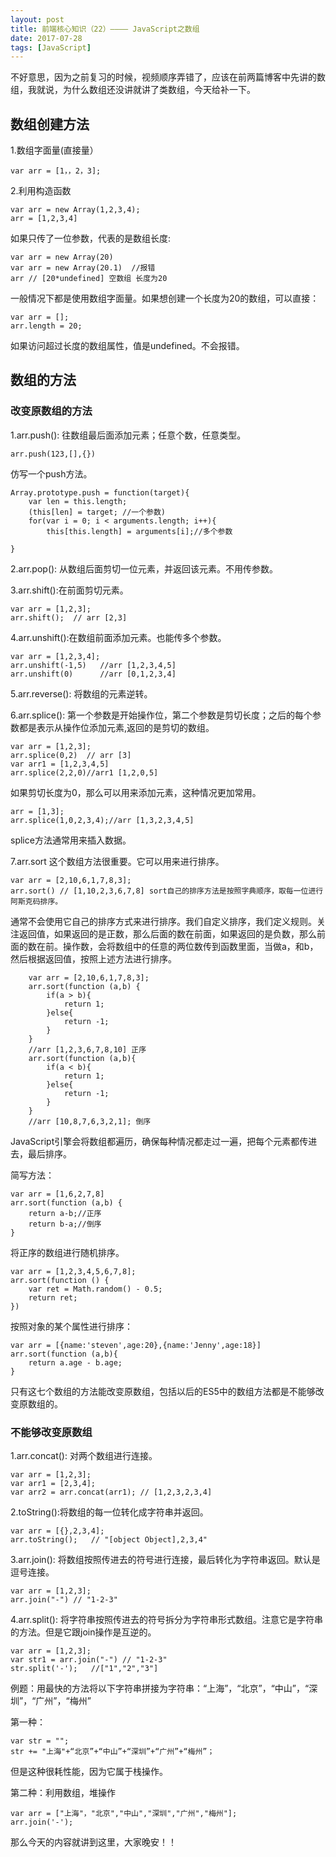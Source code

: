 ```yaml
---
layout: post
title: 前端核心知识（22）———— JavaScript之数组
date: 2017-07-28
tags: [JavaScript]
---
```


不好意思，因为之前复习的时候，视频顺序弄错了，应该在前两篇博客中先讲的数组，我就说，为什么数组还没讲就讲了类数组，今天给补一下。

## 数组创建方法

1.数组字面量(直接量）

	var arr = [1，，2，3];

2.利用构造函数

	var arr = new Array(1,2,3,4);
	arr = [1,2,3,4]

如果只传了一位参数，代表的是数组长度:

	var arr = new Array(20)
	var arr = new Array(20.1)  //报错
	arr // [20*undefined] 空数组 长度为20
	
一般情况下都是使用数组字面量。如果想创建一个长度为20的数组，可以直接：

	var arr = [];
	arr.length = 20;

如果访问超过长度的数组属性，值是undefined。不会报错。

## 数组的方法

### 改变原数组的方法

1.arr.push(): 往数组最后面添加元素；任意个数，任意类型。

	arr.push(123,[],{})

仿写一个push方法。

	Array.prototype.push = function(target){
	    var len = this.length;
	    (this[len] = target; //一个参数)
	    for(var i = 0; i < arguments.length; i++){
	        this[this.length] = arguments[i];//多个参数
		
	}

2.arr.pop(): 从数组后面剪切一位元素，并返回该元素。不用传参数。

3.arr.shift():在前面剪切元素。

	var arr = [1,2,3];
	arr.shift();  // arr [2,3]

4.arr.unshift():在数组前面添加元素。也能传多个参数。

	var arr = [1,2,3,4];
	arr.unshift(-1,5)   //arr [1,2,3,4,5]
	arr.unshift(0)	    //arr [0,1,2,3,4]

5.arr.reverse(): 将数组的元素逆转。

6.arr.splice(): 第一个参数是开始操作位，第二个参数是剪切长度；之后的每个参数都是表示从操作位添加元素,返回的是剪切的数组。

	var arr = [1,2,3];
	arr.splice(0,2)  // arr [3]
	var arr1 = [1,2,3,4,5]
	arr.splice(2,2,0)//arr1 [1,2,0,5]
	
如果剪切长度为0，那么可以用来添加元素，这种情况更加常用。

	arr = [1,3];
	arr.splice(1,0,2,3,4);//arr [1,3,2,3,4,5]

splice方法通常用来插入数据。

7.arr.sort 这个数组方法很重要。它可以用来进行排序。

	var arr = [2,10,6,1,7,8,3];
	arr.sort() // [1,10,2,3,6,7,8] sort自己的排序方法是按照字典顺序，取每一位进行阿斯克码排序。
	
通常不会使用它自己的排序方式来进行排序。我们自定义排序，我们定义规则。关注返回值，如果返回的是正数，那么后面的数在前面，如果返回的是负数，那么前面的数在前。操作数，会将数组中的任意的两位数传到函数里面，当做a，和b，然后根据返回值，按照上述方法进行排序。

		var arr = [2,10,6,1,7,8,3];
		arr.sort(function (a,b) {
			if(a > b){
				return 1;
			}else{
				return -1;
			}
		}
		//arr [1,2,3,6,7,8,10] 正序
		arr.sort(function (a,b){
		    if(a < b){
			    return 1;
			}else{
				return -1;
			}
		}
		//arr [10,8,7,6,3,2,1]; 倒序

JavaScript引擎会将数组都遍历，确保每种情况都走过一遍，把每个元素都传进去，最后排序。
	
简写方法：

	var arr = [1,6,2,7,8]
	arr.sort(function (a,b) {
		return a-b;//正序
		return b-a;//倒序
	}


将正序的数组进行随机排序。

	var arr = [1,2,3,4,5,6,7,8];
	arr.sort(function () {
		var ret = Math.random() - 0.5;
		return ret;
	})

按照对象的某个属性进行排序：

	var arr = [{name:'steven',age:20},{name:'Jenny',age:18}]
	arr.sort(function (a,b){
		return a.age - b.age;
	}

只有这七个数组的方法能改变原数组，包括以后的ES5中的数组方法都是不能够改变原数组的。

### 不能够改变原数组

1.arr.concat(): 对两个数组进行连接。

	var arr = [1,2,3];
	var arr1 = [2,3,4];
	var arr2 = arr.concat(arr1); // [1,2,3,2,3,4]
	
2.toString():将数组的每一位转化成字符串并返回。

	var arr = [{},2,3,4];
	arr.toString();   // "[object Object],2,3,4"

3.arr.join(): 将数组按照传进去的符号进行连接，最后转化为字符串返回。默认是逗号连接。

	var arr = [1,2,3];
	arr.join("-") // "1-2-3"

4.arr.split(): 将字符串按照传进去的符号拆分为字符串形式数组。注意它是字符串的方法。但是它跟join操作是互逆的。

	var arr = [1,2,3];
	var str1 = arr.join("-") // "1-2-3"
	str.split('-');   //["1","2","3"]

例题：用最快的方法将以下字符串拼接为字符串：“上海”，“北京”，“中山”，“深圳”，“广州”，“梅州”

第一种：
	
	var str = "";
	str += "上海"+“北京”+“中山”+“深圳”+“广州”+“梅州”；

但是这种很耗性能，因为它属于栈操作。

第二种：利用数组，堆操作

	var arr = ["上海"，"北京","中山","深圳","广州","梅州"];
	arr.join('-');


那么今天的内容就讲到这里，大家晚安！！



















